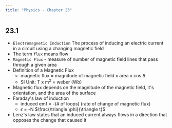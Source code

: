 ```yaml
---
title: "Physics - Chapter 23"
---
```


## 23.1

- `Electromagnetic Induction` The process of inducing an electric current in a circuit using a changing magnetic field
- The term `flux` means flow
- `Magnetic Flux` - measure of number of magnetic field lines that pass through a given area
- Definition of a Magnetic Flux
	- magnetic flux = magnitude of magnetic field x area x cos $\theta$
	- SI Unit: T x m$^2$ = weber (Wb)
- Magnetic flux depends on the magnitude of the magnetic field, it's orientation, and the area of the surface
- Faraday's law of induction
	- induced emf = -(# of loops) (rate of change of magnetic flux)
	- $\epsilon$ = -N $\frac{\triangle \phi}{\triangle t}$
- Lenz's law states that an induced current always flows in a direction that opposes the change that caused it